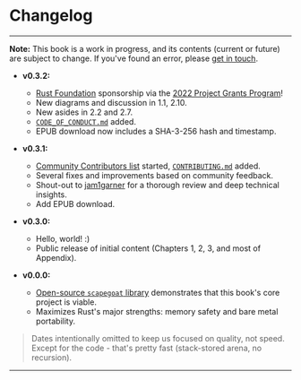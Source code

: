 # Changelog
---

**Note:** This book is a work in progress, and its contents (current or future) are subject to change.
If you've found an error, please [get in touch](./engage.md#submit-feedback-questions-issues-or-prs).

* **v0.3.2:**
    * [Rust Foundation](https://foundation.rust-lang.org/) sponsorship via the [2022 Project Grants Program](https://foundation.rust-lang.org/news/2022-06-14-community-grants-program-awards-announcement/)!
    * New diagrams and discussion in 1.1, 2.10.
    * New asides in 2.2 and 2.7.
    * [`CODE_OF_CONDUCT.md`](https://github.com/tnballo/high-assurance-rust/blob/main/CODE_OF_CONDUCT.md) added.
    * EPUB download now includes a SHA-3-256 hash and timestamp.

* **v0.3.1:**
    * [Community Contributors list](./chp1/about_the_team.md#community-contributors) started, [`CONTRIBUTING.md`](https://github.com/tnballo/high-assurance-rust/blob/main/CONTRIBUTING.md) added.
    * Several fixes and improvements based on community feedback.
    * Shout-out to [jam1garner](https://www.jam1.re/) for a thorough review and deep technical insights.
    * Add EPUB download.

* **v0.3.0:**
    * Hello, world! :)
    * Public release of initial content (Chapters 1, 2, 3, and most of Appendix).

* **v0.0.0:**
    * [Open-source `scapegoat` library](https://github.com/tnballo/scapegoat) demonstrates that this book's core project is viable.
    * Maximizes Rust's major strengths: memory safety and bare metal portability.

> Dates intentionally omitted to keep us focused on quality, not speed. Except for the code - that's pretty fast (stack-stored arena, no recursion).

---